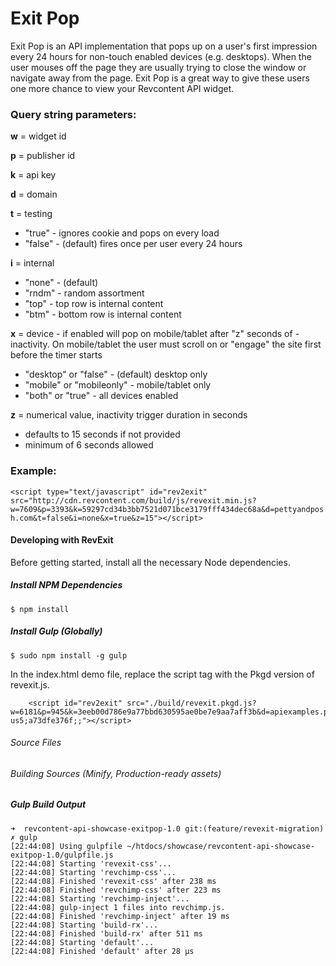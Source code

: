 # Exit Pop

Exit Pop is an API implementation that pops up on a user's first impression every 24 hours for non-touch enabled devices (e.g. desktops). When the user mouses off the page they are usually trying to close the window or navigate away from the page. Exit Pop is a great way to give these users one more chance to view your Revcontent API widget.

### Query string parameters:

**w** = widget id

**p** = publisher id

**k** = api key

**d** = domain

**t** = testing 

- "true" - ignores cookie and pops on every load
- "false" - (default) fires once per user every 24 hours

**i** = internal 

- "none" - (default)
- "rndm" - random assortment
- "top" - top row is internal content
- "btm"  - bottom row is internal content

**x** = device - if enabled will pop on mobile/tablet after "z" seconds of - inactivity. On mobile/tablet the user must scroll on or "engage" the site first before the timer starts

- "desktop" or "false" - (default) desktop only
- "mobile" or "mobileonly" - mobile/tablet only
- "both" or "true" - all devices enabled

**z** = numerical value, inactivity trigger duration in seconds

- defaults to 15 seconds if not provided
- minimum of 6 seconds allowed

### Example:
```<script type="text/javascript" id="rev2exit" src="http://cdn.revcontent.com/build/js/revexit.min.js?w=7609&p=3393&k=59297cd34b3bb7521d071bce3179fff434dec68a&d=pettyandposh.com&t=false&i=none&x=true&z=15"></script>```


#### Developing with RevExit

Before getting started, install all the necessary Node dependencies.

##### Install NPM Dependencies
```
$ npm install
```

##### Install Gulp (Globally)
```
$ sudo npm install -g gulp
```

In the index.html demo file, replace the script tag with the Pkgd version of revexit.js.

```
    <script id="rev2exit" src="./build/revexit.pkgd.js?w=6181&p=945&k=3eeb00d786e9a77bbd630595ae0be7e9aa7aff3b&d=apiexamples.powr.com&x=both&t=true&ml=264a750c769cda934aac822bba33c4b9-us5;a73dfe376f;;"></script>

```

###### Source Files

###### Building Sources (Minify, Production-ready assets)



##### Gulp Build Output

```
➜  revcontent-api-showcase-exitpop-1.0 git:(feature/revexit-migration) ✗ gulp
[22:44:08] Using gulpfile ~/htdocs/showcase/revcontent-api-showcase-exitpop-1.0/gulpfile.js
[22:44:08] Starting 'revexit-css'...
[22:44:08] Starting 'revchimp-css'...
[22:44:08] Finished 'revexit-css' after 238 ms
[22:44:08] Finished 'revchimp-css' after 223 ms
[22:44:08] Starting 'revchimp-inject'...
[22:44:08] gulp-inject 1 files into revchimp.js.
[22:44:08] Finished 'revchimp-inject' after 19 ms
[22:44:08] Starting 'build-rx'...
[22:44:08] Finished 'build-rx' after 511 ms
[22:44:08] Starting 'default'...
[22:44:08] Finished 'default' after 28 μs
```
